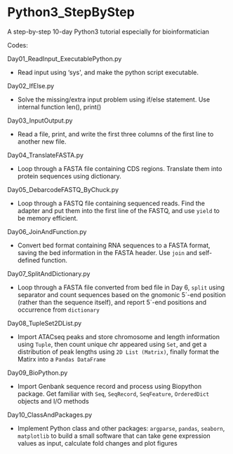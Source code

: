 # Python3_StepByStep
A step-by-step 10-day Python3 tutorial especially for bioinformatician

Codes:

Day01_ReadInput_ExecutablePython.py
* Read input using ‘sys', and make the python script executable.

Day02_IfElse.py
* Solve the missing/extra input problem using if/else statement. Use internal function len(), print()

Day03_InputOutput.py
* Read a file, print, and write the first three columns of the first line to another new file.

Day04_TranslateFASTA.py
* Loop through a FASTA file containing CDS regions. Translate them into protein sequences using dictionary.

Day05_DebarcodeFASTQ_ByChuck.py
* Loop through a FASTQ file containing sequenced reads. Find the adapter and put them into the first line of the FASTQ, and use `yield` to  be memory efficient.

Day06_JoinAndFunction.py
* Convert bed format containing RNA sequences to a FASTA format, saving the bed information in the FASTA header. Use `join` and self-defined function.

Day07_SplitAndDictionary.py
* Loop through a FASTA file converted from bed file in Day 6, `split` using separator and count sequences based on the gnomonic 5´-end position (rather than the sequence itself), and report 5´-end positions and occurrence from `dictionary`

Day08_TupleSet2DList.py
* Import ATACseq peaks and store chromosome and length information using `Tuple`, then count unique chr appeared using `Set`, and get a distribution of peak lengths using `2D List (Matrix)`, finally format the Matirx into a `Pandas DataFrame`

Day09_BioPython.py
* Import Genbank sequence record and process using Biopython package. Get familiar with `Seq`, `SeqRecord`, `SeqFeature`, `OrderedDict` objects and I/O methods

Day10_ClassAndPackages.py
* Implement Python class and other packages: `argparse`, `pandas`, `seaborn`, `matplotlib` to build a small software that can take gene expression values as input, calculate fold changes and plot figures
